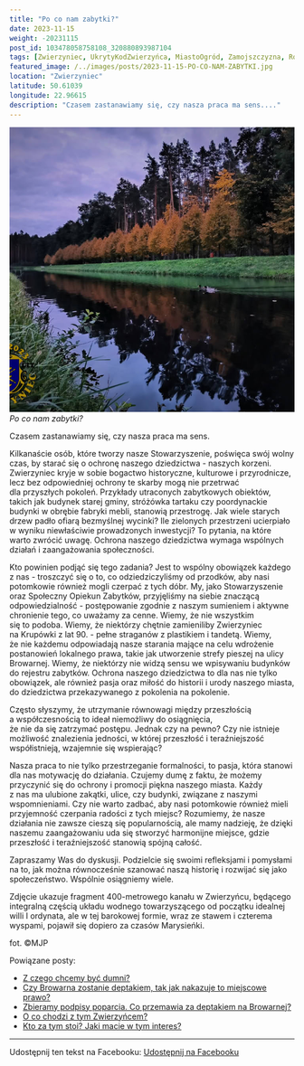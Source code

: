 ```yaml
---
title: "Po co nam zabytki?"
date: 2023-11-15
weight: -20231115
post_id: 103478058758108_320880893987104
tags: [Zwierzyniec, UkrytyKodZwierzyńca, MiastoOgród, Zamojszczyzna, Roztocze, Lubelskie, villarestituta, turystyka, dziedzictwo, zabytki, krajobrazy, TajemnicePrzeszłości, PodróżeWczasie, MagiczneMiejsce]
featured_image: /../images/posts/2023-11-15-PO-CO-NAM-ZABYTKI.jpg
location: "Zwierzyniec"
latitude: 50.61039
longitude: 22.96615
description: "Czasem zastanawiamy się, czy nasza praca ma sens...."
---
```


![Po co nam zabytki?](/images/posts/2023-11-15-PO-CO-NAM-ZABYTKI.jpg)
*Po co nam zabytki?*

Czasem zastanawiamy się, czy nasza praca ma sens.

Kilkanaście osób, które tworzy nasze Stowarzyszenie, poświęca swój wolny czas, by starać się o ochronę naszego dziedzictwa - naszych korzeni. Zwierzyniec kryje w sobie bogactwo historyczne, kulturowe i przyrodnicze, lecz bez odpowiedniej ochrony te skarby mogą nie przetrwać dla przyszłych pokoleń. Przykłady utraconych zabytkowych obiektów, takich jak budynek starej gminy, stróżówka tartaku czy poordynackie budynki w obrębie fabryki mebli, stanowią przestrogę. Jak wiele starych drzew padło ofiarą bezmyślnej wycinki? Ile zielonych przestrzeni ucierpiało w wyniku niewłaściwie prowadzonych inwestycji? To pytania, na które warto zwrócić uwagę. Ochrona naszego dziedzictwa wymaga wspólnych działań i zaangażowania społeczności.

Kto powinien podjąć się tego zadania?
Jest to wspólny obowiązek każdego z nas - troszczyć się o to, co odziedziczyliśmy od przodków, aby nasi potomkowie również mogli czerpać z tych dóbr.
My, jako Stowarzyszenie oraz Społeczny Opiekun Zabytków, przyjęliśmy na siebie znaczącą odpowiedzialność - postępowanie zgodnie z naszym sumieniem i aktywne chronienie tego, co uważamy za cenne.
Wiemy, że nie wszystkim się to podoba.
Wiemy, że niektórzy chętnie zamieniliby Zwierzyniec na Krupówki z lat 90. - pełne straganów z plastikiem i tandetą.
Wiemy, że nie każdemu odpowiadają nasze starania mające na celu wdrożenie postanowień lokalnego prawa, takie jak utworzenie strefy pieszej na ulicy Browarnej.
Wiemy, że niektórzy nie widzą sensu we wpisywaniu budynków do rejestru zabytków.
Ochrona naszego dziedzictwa to dla nas nie tylko obowiązek, ale również pasja oraz miłość do historii i urody naszego miasta, do dziedzictwa przekazywanego z pokolenia na pokolenie.

Często słyszymy, że utrzymanie równowagi między przeszłością a współczesnością to ideał niemożliwy do osiągnięcia, że nie da się zatrzymać postępu. Jednak czy na pewno? Czy nie istnieje możliwość znalezienia jedności, w której przeszłość i teraźniejszość współistnieją, wzajemnie się wspierając?

Nasza praca to nie tylko przestrzeganie formalności, to pasja, która stanowi dla nas motywację do działania. Czujemy dumę z faktu, że możemy przyczynić się do ochrony i promocji piękna naszego miasta.
Każdy z nas ma ulubione zakątki, ulice, czy budynki, związane z naszymi wspomnieniami. Czy nie warto zadbać, aby nasi potomkowie również mieli przyjemność czerpania radości z tych miejsc?
Rozumiemy, że nasze działania nie zawsze cieszą się popularnością, ale mamy nadzieję, że dzięki naszemu zaangażowaniu uda się stworzyć harmonijne miejsce, gdzie przeszłość i teraźniejszość stanowią spójną całość.

Zapraszamy Was do dyskusji. Podzielcie się swoimi refleksjami i pomysłami na to, jak można równocześnie szanować naszą historię i rozwijać się jako społeczeństwo. Wspólnie osiągniemy wiele.

Zdjęcie ukazuje fragment 400-metrowego kanału w Zwierzyńcu, będącego integralną częścią układu wodnego towarzyszącego od początku idealnej willi I ordynata, ale w tej barokowej formie, wraz ze stawem i czterema wyspami, pojawił się dopiero za czasów Marysieńki.



fot. ©MJP

Powiązane posty:
- [Z czego chcemy być dumni?](/posts/Z-czego-chcemy-byc-dumni)
- [Czy Browarna zostanie deptakiem, tak jak nakazuje to miejscowe prawo?](/posts/Czy-Browarna-zostanie-deptakiem-tak-jak-nakazuje)
- [Zbieramy podpisy poparcia. Co przemawia za deptakiem na Browarnej?](/posts/Zbieramy-podpisy-poparcia-Co-przemawia-za-deptakiem)
- [O co chodzi z tym Zwierzyńcem?](/posts/O-co-chodzi-z-tym-Zwierzyncem)
- [Kto za tym stoi? Jaki macie w tym interes?](/posts/Kto-za-tym-stoi-Jaki-macie-w-tym-interes)


---

Udostępnij ten tekst na Facebooku:
[Udostępnij na Facebooku](https://www.facebook.com/sharer/sharer.php?u=https://stowarzyszeniewachniewskiej.pl/posts/PO-CO-NAM-ZABYTKI)

<script type="application/ld+json">
{
  "@context": "https://schema.org",
  "@type": "BlogPosting",
  "headline": "PO CO NAM ZABYTKI?",
  "datePublished": "2023-11-15",
  "dateModified": "2023-11-15",
  "author": {
    "@type": "Person",
    "name": "Michał Jan Patyk"
  },
  "publisher": {
    "@type": "Organization",
    "name": "Stowarzyszenie im. Aleksandry Wachniewskiej",
    "logo": {
      "@type": "ImageObject",
      "url": "https://stowarzyszeniewachniewskiej.pl/images/logo/logo.svg"
    }
  },
  "mainEntityOfPage": {
    "@type": "WebPage",
    "@id": "https://stowarzyszeniewachniewskiej.pl/posts/PO-CO-NAM-ZABYTKI"
  },
  "image": {
    "@type": "ImageObject",
    "url": "https://stowarzyszeniewachniewskiej.pl/images/posts/2023-11-15-PO-CO-NAM-ZABYTKI.jpg"
  },
  "articleSection": "Dziedzictwo Kulturowe i Zabytki",
  "keywords": "Zwierzyniec, UkrytyKodZwierzyńca, MiastoOgród, Zamojszczyzna, Roztocze, Lubelskie, villarestituta, turystyka, dziedzictwo, zabytki, krajobrazy, TajemnicePrzeszłości, PodróżeWczasie, MagiczneMiejsce",
  "wordCount": 435,
  "articleBody": "Czasem zastanawiamy się, czy nasza praca ma sens. \n\nKilkanaście osób, które tworzy nasze Stowarzyszenie, poświęca swój wolny czas, by starać się o ochronę naszego dziedzictwa - naszych korzeni. Zwierzyniec kryje w sobie bogactwo historyczne, kulturowe i przyrodnicze, lecz bez odpowiedniej ochrony te skarby mogą nie przetrwać dla przyszłych pokoleń. Przykłady utraconych zabytkowych obiektów, takich jak budynek starej gminy, stróżówka tartaku czy poordynackie budynki w obrębie fabryki mebli, stanowią przestrogę. Jak wiele starych drzew padło ofiarą bezmyślnej wycinki? Ile zielonych przestrzeni ucierpiało w wyniku niewłaściwie prowadzonych inwestycji? To pytania, na które warto zwrócić uwagę. Ochrona naszego dziedzictwa wymaga wspólnych działań i zaangażowania społeczności.\n\nKto powinien podjąć się tego zadania?\nJest to wspólny obowiązek każdego z nas - troszczyć się o to, co odziedziczyliśmy od przodków, aby nasi potomkowie również mogli czerpać z tych dóbr.\nMy, jako Stowarzyszenie oraz Społeczny Opiekun Zabytków, przyjęliśmy na siebie znaczącą odpowiedzialność - postępowanie zgodnie z naszym sumieniem i aktywne chronienie tego, co uważamy za cenne.\nWiemy, że nie wszystkim się to podoba.\nWiemy, że niektórzy chętnie zamieniliby Zwierzyniec na Krupówki z lat 90. - pełne straganów z plastikiem i tandetą. \nWiemy, że nie każdemu odpowiadają nasze starania mające na celu wdrożenie postanowień lokalnego prawa, takie jak utworzenie strefy pieszej na ulicy Browarnej.\nWiemy, że niektórzy nie widzą sensu we wpisywaniu budynków do rejestru zabytków. \nOchrona naszego dziedzictwa to dla nas nie tylko obowiązek, ale również pasja oraz miłość do historii i urody naszego miasta, do dziedzictwa przekazywanego z pokolenia na pokolenie.\n\nCzęsto słyszymy, że utrzymanie równowagi między przeszłością a współczesnością to ideał niemożliwy do osiągnięcia, że nie da się zatrzymać postępu. Jednak czy na pewno? Czy nie istnieje możliwość znalezienia jedności, w której przeszłość i teraźniejszość współistnieją, wzajemnie się wspierając?\n\nNasza praca to nie tylko przestrzeganie formalności, to pasja, która stanowi dla nas motywację do działania. Czujemy dumę z faktu, że możemy przyczynić się do ochrony i promocji piękna naszego miasta.\nKażdy z nas ma ulubione zakątki, ulice, czy budynki, związane z naszymi wspomnieniami. Czy nie warto zadbać, aby nasi potomkowie również mieli przyjemność czerpania radości z tych miejsc?\nRozumiemy, że nasze działania nie zawsze cieszą się popularnością, ale mamy nadzieję, że dzięki naszemu zaangażowaniu uda się stworzyć harmonijne miejsce, gdzie przeszłość i teraźniejszość stanowią spójną całość.\n\nZapraszamy Was do dyskusji. Podzielcie się swoimi refleksjami i pomysłami na to, jak można równocześnie szanować naszą historię i rozwijać się jako społeczeństwo. Wspólnie osiągniemy wiele.\n\nZdjęcie ukazuje fragment 400-metrowego kanału w Zwierzyńcu, będącego integralną częścią układu wodnego towarzyszącego od początku idealnej willi I ordynata, ale w tej barokowej formie, wraz ze stawem i czterema wyspami, pojawił się dopiero za czasów Marysieńki.\n\n             \n\nfot. ©MJP",
  "description": "Odkryj piękno Zwierzyńca i jego zabytki.",
  "copyrightHolder": {
    "@type": "Person",
    "name": "Michał Jan Patyk"
  }
}
</script>
<script type="application/ld+json">
{
  "@context": "https://schema.org",
  "@type": "BreadcrumbList",
  "itemListElement": [
    {
      "@type": "ListItem",
      "position": 1,
      "name": "Home",
      "item": "https://stowarzyszeniewachniewskiej.pl"
    },
    {
      "@type": "ListItem",
      "position": 2,
      "name": "posts",
      "item": "https://stowarzyszeniewachniewskiej.pl/posts"
    },
    {
      "@type": "ListItem",
      "position": 3,
      "name": "PO CO NAM ZABYTKI?",
      "item": "https://stowarzyszeniewachniewskiej.pl/posts/PO-CO-NAM-ZABYTKI"
    }
  ]
}
</script>
